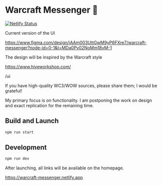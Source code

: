 # Warcraft Messenger 💬

[![Netlify Status](https://api.netlify.com/api/v1/badges/72ecce6c-c201-4db6-b504-4b62458ad995/deploy-status)](https://app.netlify.com/sites/warcraft-messenger/deploys)

Current version of the UI

https://www.figma.com/design/jAAm003UttGwM9yP6FXre7/warcraft-messenger?node-id=0-1&t=MDa0Pv02NoMm18vM-1

The design will be inspired by the Warcraft style

https://www.hiveworkshop.com/

/ui

If you have high-quality WC3/WOW sources, please share them; I would be grateful!

My primary focus is on functionality. I am postponing the work on design and exact replication for the remaining time.

## Build and Launch
```bash
npm run start
```

## Development
```bash
npm run dev
```

After launching, all links will be available on the homepage.

https://warcraft-messenger.netlify.app

